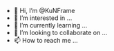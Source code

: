 - 👋 Hi, I’m @KuNFrame
- 👀 I’m interested in ...
- 🌱 I’m currently learning ...
- 💞️ I’m looking to collaborate on ...
- 📫 How to reach me ...

<!---
KuNFrame/KuNFrame is a ✨ special ✨ repository because its `README.md` (this file) appears on your GitHub profile.
You can click the Preview link to take a look at your changes.
--->
